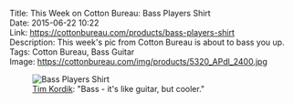 Title: This Week on Cotton Bureau: Bass Players Shirt  
Date: 2015-06-22 10:22  
Link: https://cottonbureau.com/products/bass-players-shirt  
Description: This week's pic from Cotton Bureau is about to bass you up.  
Tags: Cotton Bureau, Bass Guitar  
Image: https://cottonbureau.com/img/products/5320_APdl_2400.jpg  

<figure>
	<img src="https://d.pr/i/QbaB+" alt="Bass Players Shirt" title="'Bass Players Shirt' on Cotton Bureau">
	<figcaption><a href="http://twitter.com/DesignEpiphany" title="Designer on Twitter">Tim Kordik</a>: "Bass - it's like guitar, but cooler."</figcaption>
</figure>